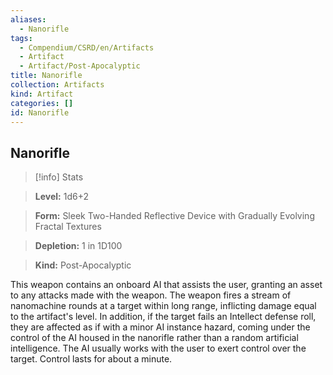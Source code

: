 ```yaml
---
aliases:
  - Nanorifle
tags:
  - Compendium/CSRD/en/Artifacts
  - Artifact
  - Artifact/Post-Apocalyptic
title: Nanorifle
collection: Artifacts
kind: Artifact
categories: []
id: Nanorifle
---
```

## Nanorifle    
>[!info] Stats    
> **Level:** 1d6+2    
> **Form:** Sleek Two-Handed Reflective Device with Gradually Evolving Fractal Textures    
> **Depletion:** 1 in 1D100    
> **Kind:** Post-Apocalyptic  
    
This weapon contains an onboard AI that assists the user, granting an asset to any attacks made with the weapon. The weapon fires a stream of nanomachine rounds at a target within long range, inflicting damage equal to the artifact's level. In addition, if the target fails an Intellect defense roll, they are affected as if with a minor AI instance hazard, coming under the control of the AI housed in the nanorifle rather than a random artificial intelligence. The AI usually works with the user to exert control over the target. Control lasts for about a minute.
